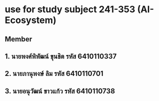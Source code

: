 # use for study subject 241-353 (AI-Ecosystem)
## Member
## 1. นายพงศ์พิพัฒน์ ขุนชิต รหัส 6410110337
## 2. นายภานุพงษ์ ลิม รหัส 6410110701
## 3. นายอนุวัฒน์ ขาวแก้ว รหัส 6410110738